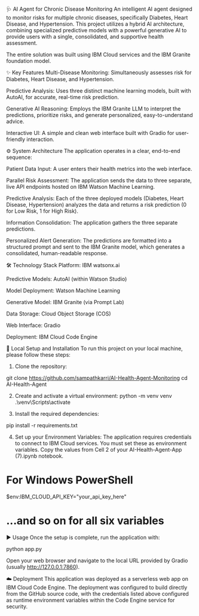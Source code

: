 🩺 AI Agent for Chronic Disease Monitoring
An intelligent AI agent designed to monitor risks for multiple chronic diseases, specifically Diabetes, Heart Disease, and Hypertension. This project utilizes a hybrid AI architecture, combining specialized predictive models with a powerful generative AI to provide users with a single, consolidated, and supportive health assessment.

The entire solution was built using IBM Cloud services and the IBM Granite foundation model.


✨ Key Features
Multi-Disease Monitoring: Simultaneously assesses risk for Diabetes, Heart Disease, and Hypertension.

Predictive Analysis: Uses three distinct machine learning models, built with AutoAI, for accurate, real-time risk prediction.

Generative AI Reasoning: Employs the IBM Granite LLM to interpret the predictions, prioritize risks, and generate personalized, easy-to-understand advice.

Interactive UI: A simple and clean web interface built with Gradio for user-friendly interaction.

⚙️ System Architecture
The application operates in a clear, end-to-end sequence:

Patient Data Input: A user enters their health metrics into the web interface.

Parallel Risk Assessment: The application sends the data to three separate, live API endpoints hosted on IBM Watson Machine Learning.

Predictive Analysis: Each of the three deployed models (Diabetes, Heart Disease, Hypertension) analyzes the data and returns a risk prediction (0 for Low Risk, 1 for High Risk).

Information Consolidation: The application gathers the three separate predictions.

Personalized Alert Generation: The predictions are formatted into a structured prompt and sent to the IBM Granite model, which generates a consolidated, human-readable response.

🛠️ Technology Stack
Platform: IBM watsonx.ai

Predictive Models: AutoAI (within Watson Studio)

Model Deployment: Watson Machine Learning

Generative Model: IBM Granite (via Prompt Lab)

Data Storage: Cloud Object Storage (COS)

Web Interface: Gradio

Deployment: IBM Cloud Code Engine

🚀 Local Setup and Installation
To run this project on your local machine, please follow these steps:

1. Clone the repository:

git clone https://github.com/sampathkarri/AI-Health-Agent-Monitoring
cd AI-Health-Agent

2. Create and activate a virtual environment:
python -m venv venv
.\venv\Scripts\activate

3. Install the required dependencies:

pip install -r requirements.txt

4. Set up your Environment Variables:
The application requires credentials to connect to IBM Cloud services. You must set these as environment variables. Copy the values from Cell 2 of your AI-Health-Agent-App (7).ipynb notebook.
# For Windows PowerShell
$env:IBM_CLOUD_API_KEY="your_api_key_here"
# ...and so on for all six variables

▶️ Usage
Once the setup is complete, run the application with:

python app.py

Open your web browser and navigate to the local URL provided by Gradio (usually http://127.0.0.1:7860).

☁️ Deployment
This application was deployed as a serverless web app on IBM Cloud Code Engine. The deployment was configured to build directly from the GitHub source code, with the credentials listed above configured as runtime environment variables within the Code Engine service for security.
